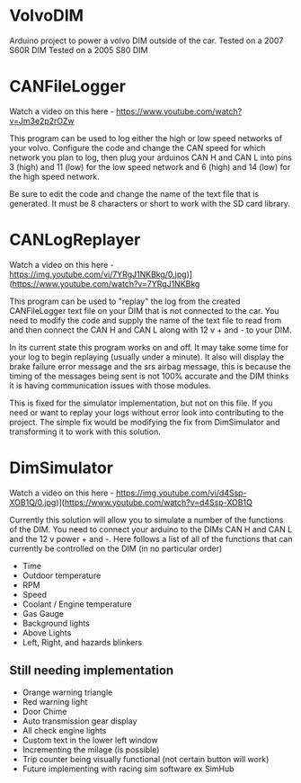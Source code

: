 # VolvoDIM
Arduino project to power a volvo DIM outside of the car.
Tested on a 2007 S60R DIM
Tested on a 2005 S80 DIM

# CANFileLogger
Watch a video on this here - https://www.youtube.com/watch?v=Jm3e2p2rOZw

This program can be used to log either the high or low speed networks of your volvo. 
Configure the code and change the CAN speed for which network you plan to log, then plug your arduinos CAN H and CAN L into pins 3 (high) and 11 (low) for the low speed network and 6 (high) and 14 (low) for the high speed network.

Be sure to edit the code and change the name of the text file that is generated. It must be 8 characters or short to work with the SD card library.

# CANLogReplayer
Watch a video on this here - https://img.youtube.com/vi/7YRgJ1NKBkg/0.jpg)](https://www.youtube.com/watch?v=7YRgJ1NKBkg 

This program can be used to "replay" the log from the created CANFileLogger text file on your DIM that is not connected to the car.
You need to modify the code and supply the name of the text file to read from and then connect the CAN H and CAN L along with 12 v + and - to your DIM.

In its current state this program works on and off. It may take some time for your log to begin replaying (usually under a minute).
It also will display the brake failure error message and the srs airbag message, this is because the timing of the messages being sent is not 100% accurate and the DIM thinks it is having communication issues with those modules.

This is fixed for the simulator implementation, but not on this file. If you need or want to replay your logs without error look into contributing to the project. The simple fix would be modifying the fix from DimSimulator and transforming it to work with this solution.

# DimSimulator
Watch a video on this here - https://img.youtube.com/vi/d4Ssp-XOB1Q/0.jpg)](https://www.youtube.com/watch?v=d4Ssp-XOB1Q

Currently this solution will allow you to simulate a number of the functions of the DIM. You need to connect your arduino to the DIMs CAN H and CAN L and the 12 v power + and -. 
Here follows a list of all of the functions that can currently be controlled on the DIM (in no particular order)
- Time
- Outdoor temperature
- RPM
- Speed
- Coolant / Engine temperature
- Gas Gauge
- Background lights 
- Above Lights
- Left, Right, and hazards blinkers

## Still needing implementation
- Orange warning triangle
- Red warning light
- Door Chime
- Auto transmission gear display
- All check engine lights
- Custom text in the lower left window
- Incrementing the milage (is possible)
- Trip counter being visually functional (not certain button will work)
- Future implementing with racing sim software ex SimHub
